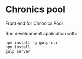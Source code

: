 # Chronics pool
Front end for Chronics Pool

Run development application with:

```
npm install -g gulp-cli
npm install
gulp server
```
